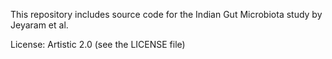 
This repository includes source code for the Indian Gut Microbiota
study by Jeyaram et al.

License: Artistic 2.0 (see the LICENSE file)

